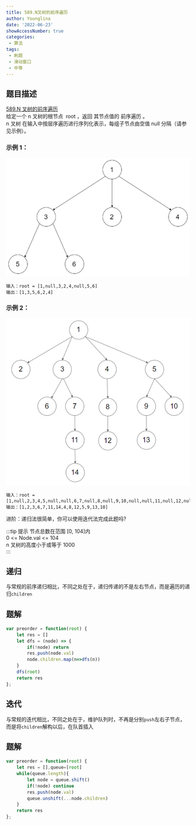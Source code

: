 ```yaml
---
title: 589.N叉树的前序遍历
author: Younglina
date: '2022-06-23'
showAccessNumber: true
categories:
 - 算法
tags:
 - 刷题
 - 滑动窗口
 - 中等
---
```

## 题目描述
[589.N 叉树的前序遍历](https://leetcode-cn.com/problems/longest-repeating-character-replacement/)  
给定一个 n 叉树的根节点  root ，返回 其节点值的 前序遍历 。  
n 叉树 在输入中按层序遍历进行序列化表示，每组子节点由空值 null 分隔（请参见示例）。  

### 示例 1：
![](https://raw.githubusercontent.com/Younglina/images/master/589_1.png)
```
输入：root = [1,null,3,2,4,null,5,6]  
输出：[1,3,5,6,2,4]  
```

### 示例 2：
![](https://raw.githubusercontent.com/Younglina/images/master/589_2.png)
```
输入：root = [1,null,2,3,4,5,null,null,6,7,null,8,null,9,10,null,null,11,null,12,null,13,null,null,14]  
输出：[1,2,3,6,7,11,14,4,8,12,5,9,13,10]  
```

进阶：递归法很简单，你可以使用迭代法完成此题吗?

:::tip 提示
节点总数在范围 [0, 104]内  
0 <= Node.val <= 104  
n 叉树的高度小于或等于 1000  
:::

## 递归
与常规的前序递归相比，不同之处在于，递归传递的不是左右节点，而是遍历的递归`children`  

## 题解
```javascript
var preorder = function(root) {
    let res = []
    let dfs = (node) => {
        if(!node) return
        res.push(node.val)
        node.children.map(n=>dfs(n))
    }
    dfs(root)
    return res
};
```

## 迭代
与常规的迭代相比，不同之处在于，维护队列时，不再是分别`push`左右子节点，而是将`children`解构以后，在队首插入  

## 题解
```javascript
var preorder = function(root) {
    let res = [],queue=[root]
    while(queue.length){
        let node = queue.shift()
        if(!node) continue
        res.push(node.val)
        queue.unshift(...node.children)
    }
    return res
};
```